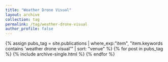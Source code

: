 ```yaml
---
title: "Weather Drone Visual"
layout: archive
collection: tag
permalink: /tag/weather-drone-visual
author_profile: false
---
```


{% assign pubs_tag = site.publications | where_exp:"item", "item.keywords contains 'weather drone visual'" | sort: "venue" %}
{% for post in pubs_tag %}
  {% include archive-single.html %}
{% endfor %}